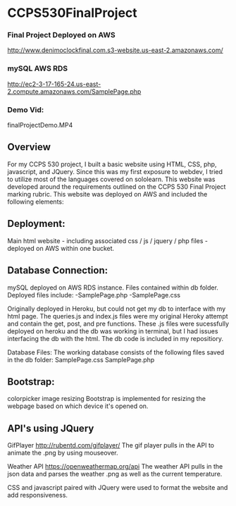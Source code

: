 # CCPS530FinalProject
### Final Project Deployed on AWS
http://www.denimoclockfinal.com.s3-website.us-east-2.amazonaws.com/

### mySQL AWS RDS
http://ec2-3-17-165-24.us-east-2.compute.amazonaws.com/SamplePage.php
### Demo Vid:
finalProjectDemo.MP4
## Overview
For my CCPS 530 project, I built a basic website using HTML, CSS, php, javascript, and JQuery. Since this was my first exposure to webdev, I tried to utilize most of the languages covered on sololearn. This website was developed around the requirements outlined on the CCPS 530 Final Project marking rubric. This website was deployed on AWS and included the following elements:

## Deployment: 
Main html website - including associated css / js / jquery / php files - deployed on AWS within one bucket.

## Database Connection:
mySQL deployed on AWS RDS instance. Files contained within db folder. Deployed files include:
-SamplePage.php
-SamplePage.css

Originally deployed in Heroku, but could not get my db to interface with my html page. The queries.js and index.js files were my original Heroky attempt and contain the get, post, and pre functions. These .js files were sucessfully deployed on heroku and the db was working in terminal, but I had issues interfacing the db with the html. The db code is included in my repositiory. 

Database Files:
The working database consists of the following files saved in the db folder:
SamplePage.css
SamplePage.php

## Bootstrap:
colorpicker
image resizing
Bootstrap is implemented for resizing the webpage based on which device it's opened on. 

## API's using JQuery
GifPlayer
http://rubentd.com/gifplayer/
The gif player pulls in the API to animate the .png by using mouseover. 

Weather API
https://openweathermap.org/api
The weather API pulls in the json data and parses the weather .png as well as the current temperature. 

CSS and javascript paired with JQuery were used to format the website and add responsiveness.
